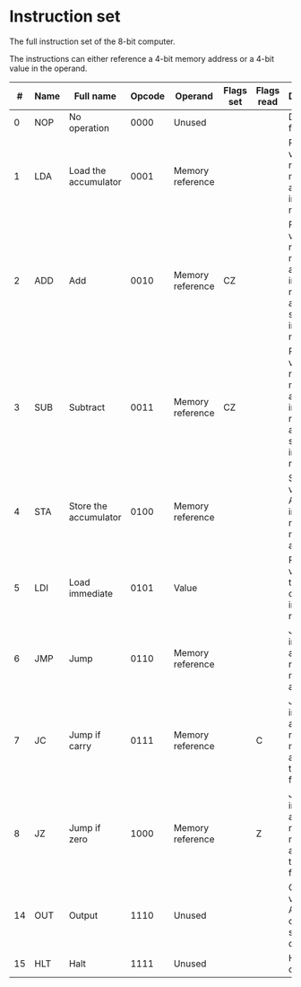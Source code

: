 # Instruction set

The full instruction set of the 8-bit computer.

The instructions can either reference a 4-bit memory address or a 4-bit value in the operand.

|#|Name|Full name|Opcode|Operand|Flags set|Flags read|Description|
|---|------|----|---------|------------|----|---|---|
|0|NOP|No operation|0000|Unused| | |Do nothing for a cycle|
|1|LDA|Load the accumulator|0001|Memory reference| | |Put the value of the referenced memory address into the A-register|
|2|ADD|Add|0010|Memory reference|CZ| |Put the value of the referenced memory address into the B-register, and put the sum of A+B into the A-register|
|3|SUB|Subtract|0011|Memory reference|CZ| |Put the value of the referenced memory address into the B-register, and put the sum of A-B into the A-register|
|4|STA|Store the accumulator|0100|Memory reference| | | Store the value of the A-register into the referenced memory address|
|5|LDI|Load immediate|0101|Value| | |Put the value from the operand into the A-register|
|6|JMP|Jump|0110|Memory reference| | |Jump to the instruction at the referenced memory address|
|7|JC|Jump if carry|0111|Memory reference| |C|Jump to the instruction at the referenced memory address if the carry flag is set|
|8|JZ|Jump if zero|1000|Memory reference| |Z|Jump to the instruction at the referenced memory address if the zero flag is set|
|14|OUT|Output|1110|Unused| | |Output the value of the A-register on the 7-segment display|
|15|HLT|Halt|1111|Unused| | |Halt the computer|
